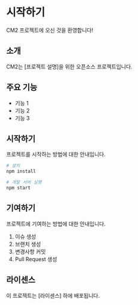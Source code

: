 # 시작하기

CM2 프로젝트에 오신 것을 환영합니다!

## 소개

CM2는 [프로젝트 설명]을 위한 오픈소스 프로젝트입니다.

## 주요 기능

- 기능 1
- 기능 2
- 기능 3

## 시작하기

프로젝트를 시작하는 방법에 대한 안내입니다.

```bash
# 설치
npm install

# 개발 서버 실행
npm start
```

## 기여하기

프로젝트에 기여하는 방법에 대한 안내입니다.

1. 이슈 생성
2. 브랜치 생성
3. 변경사항 커밋
4. Pull Request 생성

## 라이센스

이 프로젝트는 [라이센스] 하에 배포됩니다.
